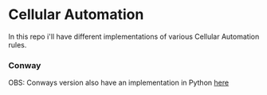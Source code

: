 # Cellular Automation

In this repo i'll have different implementations of various Cellular Automation rules.

### Conway

OBS: Conways version also have an implementation in Python [here](https://github.com/gabriel-wer/conway-game)

